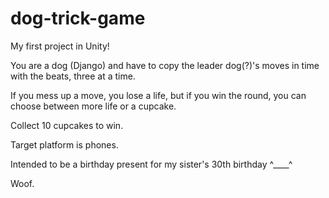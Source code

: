 # dog-trick-game
My first project in Unity! 

You are a dog (Django) and have to copy the leader dog(?)'s moves in time with the beats, three at a time.

If you mess up a move, you lose a life, but if you win the round, you can choose between more life or a cupcake.

Collect 10 cupcakes to win.

Target platform is phones.

Intended to be a birthday present for my sister's 30th birthday ^____^

Woof.
